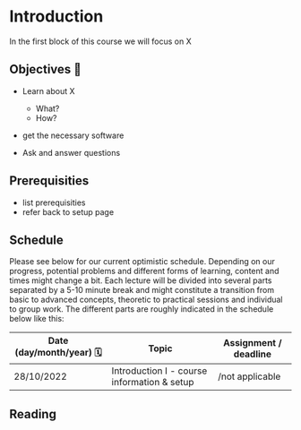 # Introduction 

In the first block of this course we will focus on X

## Objectives 📍
- Learn about X
    - What?
    - How?
 
- get the necessary software  
- Ask and answer questions

## Prerequisities

- list prerequisities
- refer back to setup page

## Schedule

Please see below for our current optimistic schedule. Depending on our progress, potential problems and different forms of learning, content and times might change a bit. Each lecture will be divided into several parts separated by a 5-10 minute break and might constitute a transition from basic to advanced concepts, theoretic to practical sessions and individual to group work. The different parts are roughly indicated in the schedule below like this:



| Date (day/month/year) 🗓         | Topic   | Assignment / deadline |
|--------------|-----------|------------|
| 28/10/2022 | Introduction I - course information & setup  | /not applicable |

## Reading


